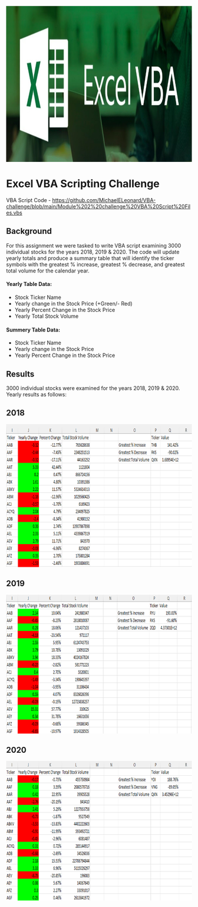 <img src="Pics/Header.png" width="808" height="422">

# Excel VBA Scripting Challenge
VBA Script Code - https://github.com/MichaelELeonard/VBA-challenge/blob/main/Module%202%20challenge%20VBA%20Script%20Files.vbs

## Background
For this assignment we were tasked to write VBA script examining 3000 individual stocks for the years 2018, 2019 & 2020.  The code will update yearly totals and produce a summary table that will identify the ticker symbols with the greatest % increase, greatest % decrease, and greatest total volume for the calendar year.

#### Yearly Table Data:
* Stock Ticker Name
* Yearly change in the Stock Price (+Green/- Red)
* Yearly Percent Change in the Stock Price
* Yearly Total Stock Volume 

#### Summery Table Data:
* Stock Ticker Name
* Yearly change in the Stock Price
* Yearly Percent Change in the Stock Price 


## Results
3000 individual stocks were examined for the years 2018, 2019 & 2020.  Yearly results as follows:


## 2018 
<img src="Pics/2018 Results.png" width="844" height="387">


## 2019
<img src="Pics/2019 Results.png" width="852" height="376">



## 2020
<img src="Pics/2020 Results.png" width="843" height="378">


